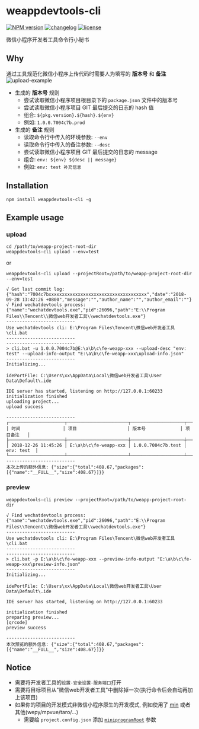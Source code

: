 # weappdevtools-cli

[![NPM version][npm-image]][npm-url] [![changelog][changelog-image]][changelog-url] [![license][license-image]][license-url]

[npm-image]: https://img.shields.io/npm/v/weappdevtools-cli.svg?style=flat-square
[npm-url]: https://npmjs.org/package/weappdevtools-cli
[license-image]: https://img.shields.io/badge/License-MIT-blue.svg?style=flat-square
[license-url]: https://github.com/ufologist/weappdevtools-cli/blob/master/LICENSE
[changelog-image]: https://img.shields.io/badge/CHANGE-LOG-blue.svg?style=flat-square
[changelog-url]: https://github.com/ufologist/weappdevtools-cli/blob/master/CHANGELOG.md

微信小程序开发者工具命令行小秘书

## Why

通过工具规范化微信小程序上传代码时需要人为填写的 **版本号** 和 **备注**
![upload-example](https://raw.githubusercontent.com/ufologist/weappdevtools-cli/master/upload-example.png)

* 生成的 **版本号** 规则
  * 尝试读取微信小程序项目根目录下的 `package.json` 文件中的版本号
  * 尝试读取微信小程序项目 GIT 最后提交的日志的 hash 值
  * 组合: `${pkg.version}.${hash}.${env}`
  * 例如: `1.0.0.7004c7b.prod`
* 生成的 **备注** 规则
  * 读取命令行中传入的环境参数: `--env`
  * 读取命令行中传入的备注参数: `--desc`
  * 尝试读取微信小程序项目 GIT 最后提交的日志的 message
  * 组合: `env: ${env} ${desc || message}`
  * 例如: `env: test 补充信息`

## Installation

```
npm install weappdevtools-cli -g
```

## Example usage

### upload

```
cd /path/to/weapp-project-root-dir
weappdevtools-cli upload --env=test
```

or

```
weappdevtools-cli upload --projectRoot=/path/to/weapp-project-root-dir --env=test
```

```
√ Get last commit log: {"hash":"7004c7bxxxxxxxxxxxxxxxxxxxxxxxxxxxxxxxxxxxxx","date":"2018-09-28 13:42:26 +0800","message":"","author_name":"","author_email":""}
√ Find wechatdevtools process: {"name":"wechatdevtools.exe","pid":26096,"path":"E:\\Program Files\\Tencent\\微信web开发者工具\\wechatdevtools.exe"}
--------------------------
Use wechatdevtools cli: E:\Program Files\Tencent\微信web开发者工具\cli.bat
--------------------------
--------------------------
> cli.bat -u 1.0.0.7004c7b@E:\a\b\c\fe-weapp-xxx --upload-desc "env: test" --upload-info-output "E:\a\b\c\fe-weapp-xxx\upload-info.json"
--------------------------
Initializing...

idePortFile: C:\Users\xx\AppData\Local\微信web开发者工具\User Data\Default\.ide

IDE server has started, listening on http://127.0.0.1:60233
initialization finished
uploading project...
upload success

--------------------------
┌─────────────────────┬───────────────────────┬────────────────────┬────────────┐
│ 时间                │ 项目                   │ 版本号             │ 项目备注   │
├─────────────────────┼───────────────────────┼────────────────────┼────────────┤
│ 2018-12-26 11:45:26 │ E:\a\b\c\fe-weapp-xxx │ 1.0.0.7004c7b.test │ env: test  │
└─────────────────────┴───────────────────────┴────────────────────┴────────────┘
--------------------------
本次上传的额外信息: {"size":{"total":408.67,"packages":[{"name":"__FULL__","size":408.67}]}}
```

### preview

```
weappdevtools-cli preview --projectRoot=/path/to/weapp-project-root-dir
```

```
√ Find wechatdevtools process: {"name":"wechatdevtools.exe","pid":26096,"path":"E:\\Program Files\\Tencent\\微信web开发者工具\\wechatdevtools.exe"}
--------------------------
Use wechatdevtools cli: E:\Program Files\Tencent\微信web开发者工具\cli.bat
--------------------------
--------------------------
> cli.bat -p E:\a\b\c\fe-weapp-xxx --preview-info-output "E:\a\b\c\fe-weapp-xxx\preview-info.json"
--------------------------
Initializing...

idePortFile: C:\Users\xx\AppData\Local\微信web开发者工具\User Data\Default\.ide

IDE server has started, listening on http://127.0.0.1:60233

initialization finished
preparing preview...
[qrcode]
preview success

--------------------------
本次预览的额外信息: {"size":{"total":408.67,"packages":[{"name":"__FULL__","size":408.67}]}}
```

## Notice

* 需要将开发者工具的`设置-安全设置-服务端口`打开
* 需要将目标项目从"微信web开发者工具"中删除掉一次(执行命令后会自动再加上该项目)
* 如果你的项目的开发模式非微信小程序原生的开发模式, 例如使用了 [min](https://github.com/meili/min-cli) 或者其他(wepy/mpvue/taro/...)
  * 需要给 `project.config.json` 添加 [`miniprogramRoot`](https://developers.weixin.qq.com/miniprogram/dev/devtools/projectconfig.html) 参数